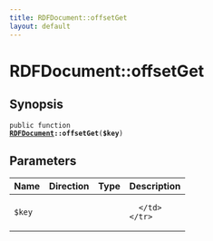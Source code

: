 ```yaml
---
title: RDFDocument::offsetGet
layout: default
---
```


# RDFDocument::offsetGet

## Synopsis

<code>public function <b><a href="RDFDocument">RDFDocument</a>::offsetGet</b>(<b>$key</b>)</code>

## Parameters

<table>
  <thead>
    <tr>
      <th>Name</th>
      <th>Direction</th>
      <th>Type</th>
      <th>Description</th>
    </tr>
  </thead>
  <tbody>
    <tr>
      <td><code>$key</code>
      <td><i></i></td>
      <td></td>
      <td>

      </td>
    </tr>
  </tbody>
</table>

